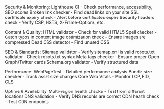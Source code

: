 Security & Monitoring:
Lighthouse CI - Check performance, accessibility, SEO scores
Broken link checker - Find dead links on your site
SSL certificate expiry check - Alert before certificates expire
Security headers check - Verify CSP, HSTS, X-Frame-Options, etc.

Content & Quality:
HTML validator - Check for valid HTML5
Spell checker - Catch typos in content
Image optimization check - Ensure images are compressed
Dead CSS detector - Find unused CSS

SEO & Standards:
Sitemap validator - Verify sitemap.xml is valid
robots.txt validator - Check robots.txt syntax
Meta tags checker - Ensure proper Open Graph/Twitter cards
Schema.org validator - Verify structured data

Performance:
WebPageTest - Detailed performance analysis
Bundle size checker - Track asset size changes
Core Web Vitals - Monitor LCP, FID, CLS

Uptime & Availability:
Multi-region health checks - Test from different locations
DNS validation - Verify DNS records are correct
CDN health check - Test CDN endpoints
